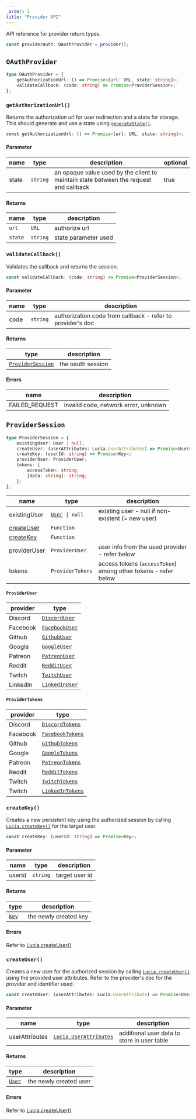 ```yaml
---
_order: 1
title: "Provider API"
---
```


API reference for provider return types.

```ts
const providerAuth: OAuthProvider = provider();
```

## `OAuthProvider`

```ts
type OAuthProvider = {
	getAuthorizationUrl: () => Promise<[url: URL, state: string]>;
	validateCallback: (code: string) => Promise<ProviderSession>;
};
```

### `getAuthorizationUrl()`

Returns the authorization url for user redirection and a state for storage. This should generate and use a state using [`generateState()`](/oauth/reference/api#generatestate).

```ts
const getAuthorizationUrl: () => Promise<[url: URL, state: string]>;
```

#### Parameter

| name  | type     | description                                                                           | optional |
| ----- | -------- | ------------------------------------------------------------------------------------- | -------- |
| state | `string` | an opaque value used by the client to maintain state between the request and callback | true     |

#### Returns

| name    | type     | description          |
| ------- | -------- | -------------------- |
| `url`   | `URL`    | authorize url        |
| `state` | `string` | state parameter used |

### `validateCallback()`

Validates the callback and returns the session.

```ts
const validateCallback: (code: string) => Promise<ProviderSession>;
```

#### Parameter

| name | type     | description                                                |
| ---- | -------- | ---------------------------------------------------------- |
| code | `string` | authorization code from callback - refer to provider's doc |

#### Returns

| type                                                                | description       |
| ------------------------------------------------------------------- | ----------------- |
| [`ProviderSession`](/oauth/reference/api-reference#providersession) | the oauth session |

#### Errors

| name           | description                          |
| -------------- | ------------------------------------ |
| FAILED_REQUEST | invalid code, network error, unknown |

## `ProviderSession`

```ts
type ProviderSession = {
	existingUser: User | null;
	createUser: (userAttributes: Lucia.UserAttributes) => Promise<User>;
	createKey: (userId: string) => Promise<Key>;
	providerUser: ProviderUser;
	tokens: {
		accessToken: string;
		[data: string]: string;
	};
};
```

| name                                                    | type                                          | description                                                    |
| ------------------------------------------------------- | --------------------------------------------- | -------------------------------------------------------------- |
| existingUser                                            | [`User`](/reference/api/types#user)` \| null` | existing user - null if non-existent (= new user)              |
| [createUser](/oauth/reference/api-reference#createuser) | `Function`                                    |                                                                |
| [createKey](/oauth/reference/api-reference#createkey)   | `Function`                                    |                                                                |
| providerUser                                            | `ProviderUser`                                | user info from the used provider - refer below                 |
| tokens                                                  | `ProviderTokens`                              | access tokens (`accessToken`) among other tokens - refer below |

#### `ProviderUser`

| provider | type                                                     |
| -------- | -------------------------------------------------------- |
| Discord  | [`DiscordUser`](/oauth/providers/discord#discorduser)    |
| Facebook | [`FacebookUser`](/oauth/providers/facebook#facebookuser) |
| Github   | [`GithubUser`](/oauth/providers/github#githubuser)       |
| Google   | [`GoogleUser`](/oauth/providers/google#googleuser)       |
| Patreon  | [`PatreonUser`](/oauth/providers/patreon#patreonuser)    |
| Reddit   | [`RedditUser`](/oauth/providers/reddit#reddituser)       |
| Twitch   | [`TwitchUser`](/oauth/providers/twitch#twitchuser)       |
| LinkedIn   | [`LinkedInUser`](/oauth/providers/linkedin#linkedinuser) |

#### `ProviderTokens`

| provider | type                                                         |
| -------- | ------------------------------------------------------------ |
| Discord  | [`DiscordTokens`](/oauth/providers/discord#discordtokens)    |
| Facebook | [`FacebookTokens`](/oauth/providers/facebook#facebooktokens) |
| Github   | [`GithubTokens`](/oauth/providers/github#githubtokens)       |
| Google   | [`GoogleTokens`](/oauth/providers/google#googletokens)       |
| Patreon  | [`PatreonTokens`](/oauth/providers/patreon#patreontokens)    |
| Reddit   | [`RedditTokens`](/oauth/providers/reddit#reddittokens)       |
| Twitch   | [`TwitchTokens`](/oauth/providers/twitch#twitchtokens)       |
| Twitch   | [`LinkedInTokens`](/oauth/providers/linkedin#linkedintokens) |

### `createKey()`

Creates a new persistent key using the authorized session by calling [`Lucia.createKey()`](/reference/api/auth#createkey) for the target user.

```ts
const createKey: (userId: string) => Promise<Key>;
```

#### Parameter

| name   | type     | description    |
| ------ | -------- | -------------- |
| userId | `string` | target user id |

#### Returns

| type                              | description           |
| --------------------------------- | --------------------- |
| [`Key`](/reference/api/types#key) | the newly created key |

#### Errors

Refer to [Lucia.createUser()](/reference/api/auth#createkey)

### `createUser()`

Creates a new user for the authorized session by calling [`Lucia.createUser()`](/reference/api/auth#createuser) using the provided user attributes. Refer to the provider's doc for the provider and identifier used.

```ts
const createUser: (userAttributes: Lucia.UserAttribute) => Promise<User>;
```

#### Parameter

| name           | type                                                                | description                                 |
| -------------- | ------------------------------------------------------------------- | ------------------------------------------- |
| userAttributes | [`Lucia.UserAttributes`](/reference/api/lucia-types#userattributes) | additional user data to store in user table |

#### Returns

| type                                | description            |
| ----------------------------------- | ---------------------- |
| [`User`](/reference/api/types#user) | the newly created user |

#### Errors

Refer to [Lucia.createUser()](/reference/api/auth#createuser)
